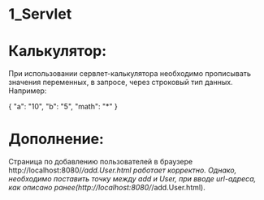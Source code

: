 # 1_Servlet

# Калькулятор:

При использовании сервлет-калькулятора необходимо прописывать значения переменных, в запросе, через строковый тип данных. Например:

{
"a": "10",
"b": "5",
"math": "*"
}

# Дополнение:

Страница по добавлению пользователей в браузере http://localhost:8080/*/add.User.html работает корректно. Однако, необходимо поставить точку между add и User, при вводе url-адреса, как описано ранее(http://localhost:8080/*/add.User.html).
